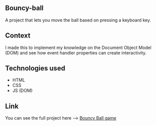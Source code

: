 ## Bouncy-ball

A project that lets you move the ball based on pressing a keyboard key.
## Context

I made this to implement my knowledge on the Document Object Model (DOM) and see how event handler properties can create interactivity.

## Technologies used

- HTML
- CSS
- JS (DOM)

## Link

You can see the full project here --> [Bouncy Ball game](https://codepen.io/Adeel0o0/full/YzrLXyz)


